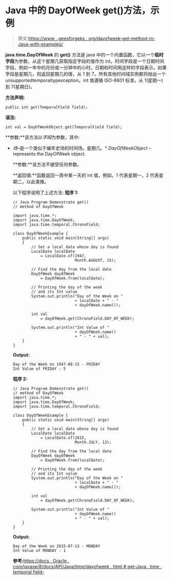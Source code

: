 # Java 中的 DayOfWeek get()方法，示例

> 原文:[https://www . geesforgeks . org/dayofweek-get-method-in-Java-with-examples/](https://www.geeksforgeeks.org/dayofweek-get-method-in-java-with-examples/)

**java.time.DayOfWeek** 的 **get()** 方法是 java 中的一个内置函数，它以一个**临时字段**为参数，从这个星期几获取指定字段的值作为 int。时间字段是一个日期时间字段，例如一年中的月份或一分钟中的小时。日期和时间用这样的字段表示。如果字段是星期几，则返回星期几的值，从 1 到 7。所有其他时间域实例都将抛出一个 unsupportedtemporaltypexception。int 值遵循 ISO-8601 标准，从 1(星期一)到 7(星期日)。

**方法声明:**

```
public int get(TemporalField field);
```

**语法:**

```
int val = DayOfWeekObject.get(TemporalField field);

```

**参数:**该方法以*字段*为参数，其中:

*   *场*–是一个类似于编年史场的时间场。星期几。*   *DayOfWeekObject* – represents the DayOfWeek object.

    **参数:**该方法不接受任何参数。

    **返回值:**函数返回一周中某一天的 int 值，例如，1 代表星期一，2 代表星期二，以此类推。

    以下程序说明了上述方法:
    **程序 1:**

    ```
    // Java Program Demonstrate get()
    // method of DayOfWeek

    import java.time.*;
    import java.time.DayOfWeek;
    import java.time.temporal.ChronoField;

    class DayOfWeekExample {
        public static void main(String[] args)
        {
            // Set a local date whose day is found
            LocalDate localDate
                = LocalDate.of(1947,
                               Month.AUGUST, 15);

            // Find the day from the local date
            DayOfWeek dayOfWeek
                = DayOfWeek.from(localDate);

            // Printing the day of the week
            // and its Int value
            System.out.println("Day of the Week on "
                               + localDate + " - "
                               + dayOfWeek.name());

            int val
                = dayOfWeek.get(ChronoField.DAY_OF_WEEK);

            System.out.println("Int Value of "
                               + dayOfWeek.name()
                               + " - " + val);
        }
    }
    ```

    **Output:**

    ```
    Day of the Week on 1947-08-15 - FRIDAY
    Int Value of FRIDAY - 5

    ```

    **程序 2:**

    ```
    // Java Program Demonstrate get()
    // method of DayOfWeek
    import java.time.*;
    import java.time.DayOfWeek;
    import java.time.temporal.ChronoField;

    class DayOfWeekExample {
        public static void main(String[] args)
        {
            // Set a local date whose day is found
            LocalDate localDate
                = LocalDate.of(2015,
                               Month.JULY, 13);

            // Find the day from the local date
            DayOfWeek dayOfWeek
                = DayOfWeek.from(localDate);

            // Printing the day of the week
            // and its Int value
            System.out.println("Day of the Week on "
                               + localDate + " - "
                               + dayOfWeek.name());

            int val
                = dayOfWeek.get(ChronoField.DAY_OF_WEEK);

            System.out.println("Int Value of "
                               + dayOfWeek.name()
                               + " - " + val);
        }
    }
    ```

    **Output:**

    ```
    Day of the Week on 2015-07-13 - MONDAY
    Int Value of MONDAY - 1

    ```

    **参考:**[https://docs . Oracle . com/javase/8/docs/API/Java/time/dayofweek . html # get-Java . time . temporal field-](https://docs.oracle.com/javase/8/docs/api/java/time/DayOfWeek.html#get-java.time.temporal.TemporalField-)